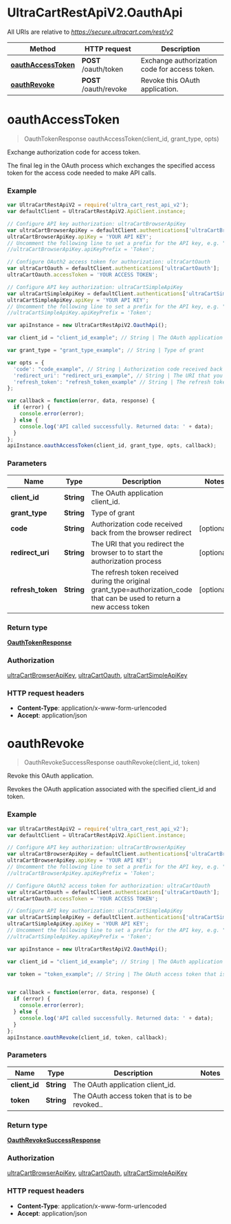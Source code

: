 # UltraCartRestApiV2.OauthApi

All URIs are relative to *https://secure.ultracart.com/rest/v2*

Method | HTTP request | Description
------------- | ------------- | -------------
[**oauthAccessToken**](OauthApi.md#oauthAccessToken) | **POST** /oauth/token | Exchange authorization code for access token.
[**oauthRevoke**](OauthApi.md#oauthRevoke) | **POST** /oauth/revoke | Revoke this OAuth application.


<a name="oauthAccessToken"></a>
# **oauthAccessToken**
> OauthTokenResponse oauthAccessToken(client_id, grant_type, opts)

Exchange authorization code for access token.

The final leg in the OAuth process which exchanges the specified access token for the access code needed to make API calls. 

### Example
```javascript
var UltraCartRestApiV2 = require('ultra_cart_rest_api_v2');
var defaultClient = UltraCartRestApiV2.ApiClient.instance;

// Configure API key authorization: ultraCartBrowserApiKey
var ultraCartBrowserApiKey = defaultClient.authentications['ultraCartBrowserApiKey'];
ultraCartBrowserApiKey.apiKey = 'YOUR API KEY';
// Uncomment the following line to set a prefix for the API key, e.g. "Token" (defaults to null)
//ultraCartBrowserApiKey.apiKeyPrefix = 'Token';

// Configure OAuth2 access token for authorization: ultraCartOauth
var ultraCartOauth = defaultClient.authentications['ultraCartOauth'];
ultraCartOauth.accessToken = 'YOUR ACCESS TOKEN';

// Configure API key authorization: ultraCartSimpleApiKey
var ultraCartSimpleApiKey = defaultClient.authentications['ultraCartSimpleApiKey'];
ultraCartSimpleApiKey.apiKey = 'YOUR API KEY';
// Uncomment the following line to set a prefix for the API key, e.g. "Token" (defaults to null)
//ultraCartSimpleApiKey.apiKeyPrefix = 'Token';

var apiInstance = new UltraCartRestApiV2.OauthApi();

var client_id = "client_id_example"; // String | The OAuth application client_id.

var grant_type = "grant_type_example"; // String | Type of grant

var opts = { 
  'code': "code_example", // String | Authorization code received back from the browser redirect
  'redirect_uri': "redirect_uri_example", // String | The URI that you redirect the browser to to start the authorization process
  'refresh_token': "refresh_token_example" // String | The refresh token received during the original grant_type=authorization_code that can be used to return a new access token
};

var callback = function(error, data, response) {
  if (error) {
    console.error(error);
  } else {
    console.log('API called successfully. Returned data: ' + data);
  }
};
apiInstance.oauthAccessToken(client_id, grant_type, opts, callback);
```

### Parameters

Name | Type | Description  | Notes
------------- | ------------- | ------------- | -------------
 **client_id** | **String**| The OAuth application client_id. | 
 **grant_type** | **String**| Type of grant | 
 **code** | **String**| Authorization code received back from the browser redirect | [optional] 
 **redirect_uri** | **String**| The URI that you redirect the browser to to start the authorization process | [optional] 
 **refresh_token** | **String**| The refresh token received during the original grant_type=authorization_code that can be used to return a new access token | [optional] 

### Return type

[**OauthTokenResponse**](OauthTokenResponse.md)

### Authorization

[ultraCartBrowserApiKey](../README.md#ultraCartBrowserApiKey), [ultraCartOauth](../README.md#ultraCartOauth), [ultraCartSimpleApiKey](../README.md#ultraCartSimpleApiKey)

### HTTP request headers

 - **Content-Type**: application/x-www-form-urlencoded
 - **Accept**: application/json

<a name="oauthRevoke"></a>
# **oauthRevoke**
> OauthRevokeSuccessResponse oauthRevoke(client_id, token)

Revoke this OAuth application.

Revokes the OAuth application associated with the specified client_id and token. 

### Example
```javascript
var UltraCartRestApiV2 = require('ultra_cart_rest_api_v2');
var defaultClient = UltraCartRestApiV2.ApiClient.instance;

// Configure API key authorization: ultraCartBrowserApiKey
var ultraCartBrowserApiKey = defaultClient.authentications['ultraCartBrowserApiKey'];
ultraCartBrowserApiKey.apiKey = 'YOUR API KEY';
// Uncomment the following line to set a prefix for the API key, e.g. "Token" (defaults to null)
//ultraCartBrowserApiKey.apiKeyPrefix = 'Token';

// Configure OAuth2 access token for authorization: ultraCartOauth
var ultraCartOauth = defaultClient.authentications['ultraCartOauth'];
ultraCartOauth.accessToken = 'YOUR ACCESS TOKEN';

// Configure API key authorization: ultraCartSimpleApiKey
var ultraCartSimpleApiKey = defaultClient.authentications['ultraCartSimpleApiKey'];
ultraCartSimpleApiKey.apiKey = 'YOUR API KEY';
// Uncomment the following line to set a prefix for the API key, e.g. "Token" (defaults to null)
//ultraCartSimpleApiKey.apiKeyPrefix = 'Token';

var apiInstance = new UltraCartRestApiV2.OauthApi();

var client_id = "client_id_example"; // String | The OAuth application client_id.

var token = "token_example"; // String | The OAuth access token that is to be revoked..


var callback = function(error, data, response) {
  if (error) {
    console.error(error);
  } else {
    console.log('API called successfully. Returned data: ' + data);
  }
};
apiInstance.oauthRevoke(client_id, token, callback);
```

### Parameters

Name | Type | Description  | Notes
------------- | ------------- | ------------- | -------------
 **client_id** | **String**| The OAuth application client_id. | 
 **token** | **String**| The OAuth access token that is to be revoked.. | 

### Return type

[**OauthRevokeSuccessResponse**](OauthRevokeSuccessResponse.md)

### Authorization

[ultraCartBrowserApiKey](../README.md#ultraCartBrowserApiKey), [ultraCartOauth](../README.md#ultraCartOauth), [ultraCartSimpleApiKey](../README.md#ultraCartSimpleApiKey)

### HTTP request headers

 - **Content-Type**: application/x-www-form-urlencoded
 - **Accept**: application/json

